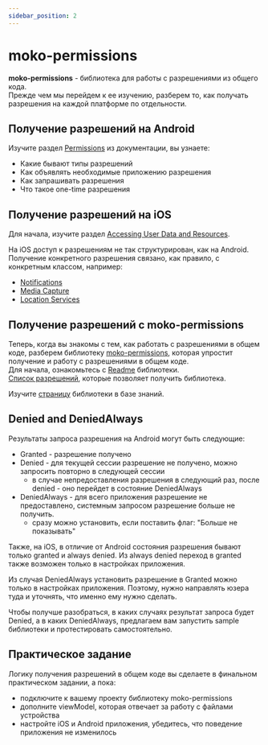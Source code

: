 ```yaml
---
sidebar_position: 2
---
```


# moko-permissions

**moko-permissions** - библиотека для работы с разрешениями из общего кода.  
Прежде чем мы перейдем к ее изучению, разберем то, как получать разрешения на каждой платформе по отдельности.

## Получение разрешений на Android
Изучите раздел [Permissions](https://developer.android.com/guide/topics/permissions/overview) из документации, вы узнаете: 
- Какие бывают типы разрешений
- Как объявлять необходимые приложению разрешения
- Как запрашивать разрешения 
- Что такое one-time разрешения

## Получение разрешений на iOS
Для начала, изучите раздел [Accessing User Data and Resources](https://developer.apple.com/design/human-interface-guidelines/ios/app-architecture/accessing-user-data/).

На iOS доступ к разрешениям не так структурирован, как на Android. Получение конкретного разрешения связано, как правило, с конкретным классом, например: 
- [Notifications](https://developer.apple.com/documentation/usernotifications/asking_permission_to_use_notifications)
- [Media Capture](https://developer.apple.com/documentation/avfoundation/cameras_and_media_capture/requesting_authorization_for_media_capture_on_ios)
- [Location Services](https://developer.apple.com/documentation/corelocation/requesting_authorization_for_location_services)

## Получение разрешений c moko-permissions
Теперь, когда вы знакомы с тем, как работать с разрешениями в общем коде, разберем библиотеку [moko-permissions](https://github.com/icerockdev/moko-permissions), которая упростит получение и работу с разрешениями в общем коде.  
Для начала, ознакомьтесь с [Readme](https://github.com/icerockdev/moko-permissions#mobile-kotlin-runtime-permissions-multiplatform-controller) библиотеки.  
[Список разрешений](https://github.com/icerockdev/moko-permissions#mobile-kotlin-runtime-permissions-multiplatform-controller), которые позволяет получить библиотека.  

Изучите [страницу](../../learning/libraries/moko/moko-permissions) библиотеки в базе знаний.

## Denied and DeniedAlways
Результаты запроса разрешения на Android могут быть следующие:
- Granted - разрешение получено
- Denied - для текущей сессии разрешение не получено, можно запросить повторно в следующей сессии
  - в случае непредоставления разрешения в следующий раз, после denied - оно перейдет в состояние DeniedAlways
- DeniedAlways - для всего приложения разрешение не предоставлено, системным запросом разрешение больше не получить.
  - сразу можно установить, если поставить флаг: "Больше не показывать"

Также, на iOS, в отличие от Android состояния разрешения бывают только granted и  always denied. Из always denied переход в granted также возможен только в настройках приложения.

Из случая DeniedAlways установить разрешение в Granted можно только в настройках приложения. Поэтому, нужно направлять юзера туда и уточнять, что именно ему нужно сделать.

Чтобы получше разобраться, в каких случаях результат запроса будет Denied, а в каких DeniedAlways, предлагаем вам запустить sample библиотеки и протестировать самостоятельно.

## Практическое задание
Логику получения разрешений в общем коде вы сделаете в финальном практическом задании, а пока: 
- подключите к вашему проекту библиотеку moko-permissions
- дополните viewModel, которая отвечает за работу с файлами устройства
- настройте iOS и Android приложения, убедитесь, что поведение приложения не изменилось
